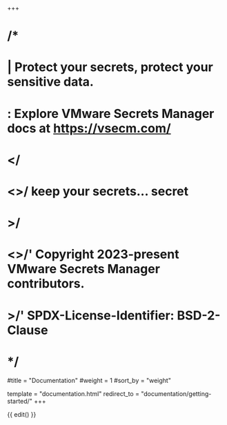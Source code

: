 +++
# /*
# |    Protect your secrets, protect your sensitive data.
# :    Explore VMware Secrets Manager docs at https://vsecm.com/
# </
# <>/  keep your secrets... secret
# >/
# <>/' Copyright 2023-present VMware Secrets Manager contributors.
# >/'  SPDX-License-Identifier: BSD-2-Clause
# */

#title = "Documentation"
#weight = 1
#sort_by = "weight"

template = "documentation.html"
redirect_to = "documentation/getting-started/"
+++

{{ edit() }}